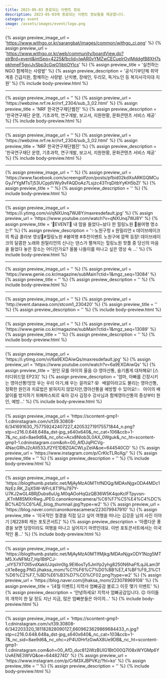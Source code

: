 ```yaml
---
title: 2023-05-03 종료되는 이벤트 정보
description: 2023-05-03에 종료되는 이벤트 정보들을 제공합니다.
category: event
image: /assets/images/event/logo.png
---
```

{% assign preview_image_url = 'https://www.withgo.or.kr/sarangbat/images/common/withgo_ci.png' %}
{% assign preview_url = 'https://www.withgo.or.kr/web/community/boardView.do?strBrd=event&intSeq=4225&fbclid=IwAR0vYMZwCECueIrOvIMddgfB8XH7spkhmeF5gyjJvSbp3cGwO1jbtiOYIcs' %}
{% assign preview_title = '실천하는 NGO 함께하는 사랑밭' %}
{% assign preview_description = '공식기부단체 취약계층 긴급지원, 함께하는 사랑밭. 난치병, 장애인, 두리모, 독거노인 등 복지사각지대 지원' %}
{% include body-preview.html %}
<hr>{% assign preview_image_url = '' %}
{% assign preview_url = 'https://webzine.nrf.re.kr/nrf_2304/sub_3_02.html' %}
{% assign preview_title = 'NRF 한국연구재단웹진' %}
{% assign preview_description = '한국연구재단 운영, 기초과학, 연구개발, 보고서, 지원현황, 문화콘텐츠 서비스 제공' %}
{% include body-preview.html %}
<hr>{% assign preview_image_url = '' %}
{% assign preview_url = 'https://webzine.nrf.re.kr/nrf_2304/sub_3_02.html' %}
{% assign preview_title = 'NRF 한국연구재단웹진' %}
{% assign preview_description = '한국연구재단 운영, 기초과학, 연구개발, 보고서, 지원현황, 문화콘텐츠 서비스 제공' %}
{% include body-preview.html %}
<hr>{% assign preview_image_url = '' %}
{% assign preview_url = 'https://www.facebook.com/screengolfzon/posts/pfbid02kdXsARKGQMCuGyJYYgMTsTj53UCpjdVWy9vFAQDoAz7Lsjzc43TrqDitbYyKH5bZl' %}
{% assign preview_title = '' %}
{% assign preview_description = '' %}
{% include body-preview.html %}
<hr>{% assign preview_image_url = 'https://i.ytimg.com/vi/qNXUnq7WJ8Y/maxresdefault.jpg' %}
{% assign preview_url = 'https://www.youtube.com/watch?v=qNXUnq7WJ8Y' %}
{% assign preview_title = '🎉EVENT🎉 내 맘을 들었다~놨다 한 힐링노원 🌷봄여행 명소는?' %}
{% assign preview_description = '✨노원구청 x 원밀리언 x 데이브레이크의 특급 콜라보 영상🎵#힐링노원 #봄여행 #추천이벤트   노원구에 깜짝 등장! 데이브레이크의 달콤한 노래와 원밀리언의 신나는 댄스가 펼쳐지는 힐링노원 핫플 중 당신의 마음을 들었다 놓은 장소는 어디인가요? 올봄 나들이를 떠나고 싶은 영상 속 ...' %}
{% include body-preview.html %}
<hr>{% assign preview_image_url = '' %}
{% assign preview_url = 'https://www.genie.co.kr/magazine/subMain?ctid=1&mgz_seq=13084' %}
{% assign preview_title = '' %}
{% assign preview_description = '' %}
{% include body-preview.html %}
<hr>{% assign preview_image_url = '' %}
{% assign preview_url = 'http://event.danawa.com/stcom1_230420' %}
{% assign preview_title = '' %}
{% assign preview_description = '' %}
{% include body-preview.html %}
<hr>{% assign preview_image_url = '' %}
{% assign preview_url = 'https://www.genie.co.kr/magazine/subMain?ctid=1&mgz_seq=13089' %}
{% assign preview_title = '' %}
{% assign preview_description = '' %}
{% include body-preview.html %}
<hr>{% assign preview_image_url = 'https://i.ytimg.com/vi/6a9EXDAiwQs/maxresdefault.jpg' %}
{% assign preview_url = 'https://www.youtube.com/watch?v=6a9EXDAiwQs' %}
{% assign preview_title = '원인 모를 아이의 울음 😥 영아산통, 슬기롭게 대처해요! [스터디위드맘 EP23]' %}
{% assign preview_description = '엄마, 아빠를 긴장시키는 영아산통!엉엉 우는 우리 아기,왜 우는 걸까요? 😵⠀배앓이라고도 불리는 영아산통,정확한 원인과 치료법은 밝혀지지 않았지만,영아산통을 예방할 수 있어요!💥⠀아이의 배앓이를 방지하기 위해파스퇴르 육아 강사 김정수 강사님과 함께영아산통의 증상부터 원인, 예방...' %}
{% include body-preview.html %}
<hr>{% assign preview_image_url = 'https://scontent-gmp1-1.cdninstagram.com/v/t39.30808-6/341691630_757759242407227_420532719175571844_n.png?stp=c216.0.648.648a_dst-jpg_s640x640&amp;_nc_cat=106&amp;ccb=1-7&amp;_nc_sid=8ae9d6&amp;_nc_ohc=Acx8Nlob3L0AX_0Wguk&amp;_nc_ht=scontent-gmp1-1.cdninstagram.com&amp;oh=00_AfDJqPlCVg-4NacGRhJ2cAII533Jf2YE1DBZGACWLyZelA&amp;oe=644540CD' %}
{% assign preview_url = 'https://www.instagram.com/p/CrKlcTLRoXg/' %}
{% assign preview_title = '' %}
{% assign preview_description = '' %}
{% include body-preview.html %}
<hr>{% assign preview_image_url = 'https://blogthumb.pstatic.net/MjAyMzA0MThfNDQg/MDAxNjgxODA4MDc1NzEz.RK_ZqX5W-WFrL8T1PIu797Y-U7KJ2wGL4BRjDubs6uUg.M0qAOoHqQzQB36W5K4qoKclFTpyvsn-_KTnM8SMXrRwg.JPEG.canonkoreacamera/%C6%F7%C5%E4%C4%DC%BC%AD%C6%AE_blog_thumnail.jpg?type=w2' %}
{% assign preview_url = 'https://blog.naver.com/canonkoreacamera/223079947910' %}
{% assign preview_title = '이국적인 절경을 직접 담고 싶어 여행을 떠나는 김강훈 님의 사진 이야기 [제228회 캐논 포토콘서트]' %}
{% assign preview_description = '아름다운 풍경을 보면 당장이라도 여행을 떠나고 싶어지기 마련인데요. 이번 포토콘서트에서는 이국적인 풍...' %}
{% include body-preview.html %}
<hr>{% assign preview_image_url = 'https://blogthumb.pstatic.net/MjAyMzA0MTlfMjkg/MDAxNjgxODY1Nzg5MTM5.XvNFMz7_Hp1BtPCJ-_vlYS7XTOll5vdXakiUJqsIm0Ig.9EI6osTy5JmYp2yhg8250N6haFfLqJiLam3fcX1e8egg.PNG.jihaksa_mom/%C1%F6%C7%D0%BB%E7_4%BF%F9_3%C1%D6%C2%F7_%BD%E6%B3%D7%C0%CF02.png?type=w2' %}
{% assign preview_url = 'https://blog.naver.com/jihaksa_mom/223078969108' %}
{% assign preview_title = '[4월 이벤트] 지학사 엄빠공감 블로그 이웃 맺기 이벤트' %}
{% assign preview_description = '안녕하세요! 지학사 엄빠공감입니다. 😉 아이들의 개학이 한 달 정도 지난 지금, 많은 엄빠분들은 아이의...' %}
{% include body-preview.html %}
<hr>{% assign preview_image_url = 'https://scontent-gmp1-1.cdninstagram.com/v/t39.30808-6/342203320_181182828090127_6609623629869684433_n.jpg?stp=c216.0.648.648a_dst-jpg_s640x640&amp;_nc_cat=103&amp;ccb=1-7&amp;_nc_sid=8ae9d6&amp;_nc_ohc=zP4U0HrfzGwAX8Ue9DB&amp;_nc_ht=scontent-gmp1-1.cdninstagram.com&amp;oh=00_AfD_duc812iWzBUIG1BtO00Q7l08xWYGMp6YUvAENE3WVQ&amp;oe=6448274D' %}
{% assign preview_url = 'https://www.instagram.com/p/CrM3XJBPVKz/?hl=ko' %}
{% assign preview_title = '' %}
{% assign preview_description = '' %}
{% include body-preview.html %}